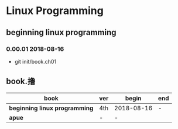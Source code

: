 ﻿# Linux Programming

## beginning linux programming
### 0.00.01 2018-08-16
- git init/book.ch01

## book.撸
|book   | ver| begin | end |
| - | - | - | - |
|__beginning linux programming__|4th|2018-08-16|-|
|__apue__|-|-|

